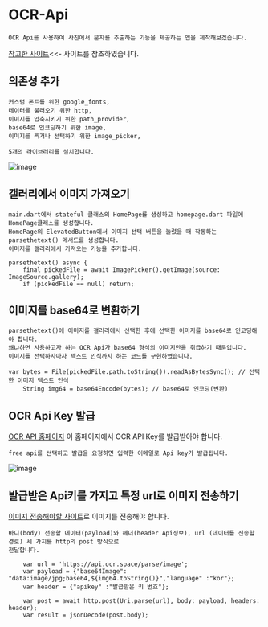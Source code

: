 # OCR-Api
```
OCR Api를 사용하여 사진에서 문자를 추출하는 기능을 제공하는 앱을 제작해보겠습니다.
```
[참고한 사이트](https://medium.com/@nsivaramdav/create-a-image-to-text-recognition-app-with-flutter-d135b682ba4d/)<<- 사이트를 참조하였습니다.
## 의존성 추가
```
커스텀 폰트를 위한 google_fonts,
데이터를 불러오기 위한 http,
이미지를 압축시키기 위한 path_provider,
base64로 인코딩하기 위한 image,
이미지를 찍거나 선택하기 위한 image_picker,

5개의 라이브러리를 설치합니다.
```
![image](https://user-images.githubusercontent.com/58906858/213621288-64bc8034-0cf4-4880-a349-697feedfd25d.png)

## 갤러리에서 이미지 가져오기

```
main.dart에서 stateful 클래스의 HomePage를 생성하고 homepage.dart 파일에 HomePage클래스를 생성합니다.
HomePage의 ElevatedButton에서 이미지 선택 버튼을 눌렀을 때 작동하는 parsethetext() 메서드를 생성합니다.
이미지를 갤러리에서 가져오는 기능을 추가합니다.

parsethetext() async {
    final pickedFile = await ImagePicker().getImage(source: ImageSource.gallery);
    if (pickedFile == null) return;
```

## 이미지를 base64로 변환하기
```
parsethetext()에 이미지를 갤러리에서 선택한 후에 선택한 이미지를 base64로 인코딩해야 합니다.
왜냐하면 사용하고자 하는 OCR Api가 base64 형식의 이미지만을 취급하기 때문입니다.
이미지를 선택하자마자 텍스트 인식까지 하는 코드를 구현하였습니다.

var bytes = File(pickedFile.path.toString()).readAsBytesSync(); // 선택한 이미지 텍스트 인식
    String img64 = base64Encode(bytes); // base64로 인코딩(변환)
```

## OCR Api Key 발급

[OCR API 홈페이지](https://ocr.space/OCRAPI) 이 홈페이지에서 OCR API Key를 발급받아야 합니다.
```
free api를 선택하고 발급을 요청하면 입력한 이메일로 Api key가 발급됩니다.
```
![image](https://user-images.githubusercontent.com/58906858/213626975-fd9fb331-2c80-49ab-9801-6a2435a8e0d0.png)

## 발급받은 Api키를 가지고 특정 url로 이미지 전송하기
[이미지 전송해야할 사이트](https://api.ocr.space/parse/image)로 이미지를 전송해야 합니다.
```
바디(body) 전송할 데이터(payload)와 헤더(header Api정보), url (데이터를 전송할 경로) 세 가지를 http의 post 방식으로
전달합니다.

    var url = 'https://api.ocr.space/parse/image';
    var payload = {"base64Image": "data:image/jpg;base64,${img64.toString()}","language" :"kor"};
    var header = {"apikey" :"발급받은 키 번호"};
    
    var post = await http.post(Uri.parse(url), body: payload, headers: header);
    var result = jsonDecode(post.body);
```

